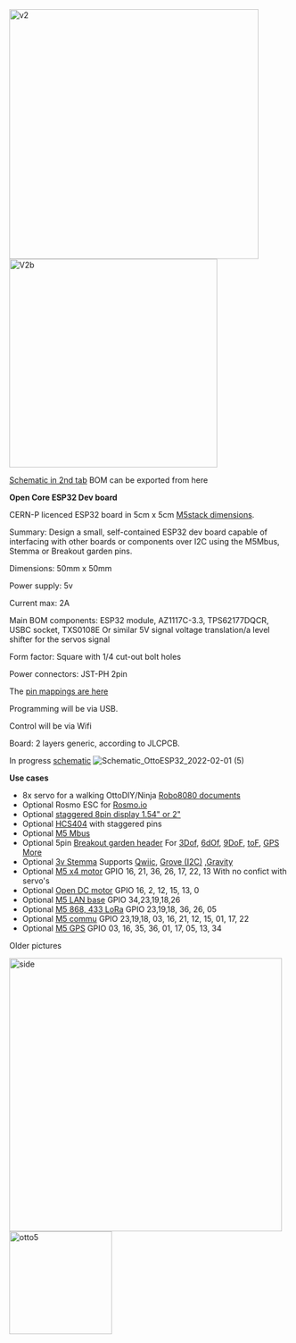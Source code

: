 <img width="447" alt="v2" src="https://user-images.githubusercontent.com/400875/151975925-141f34f4-bfb3-49a4-a934-d17ff00b97d6.png">
<img width="373" alt="V2b" src="https://user-images.githubusercontent.com/400875/151975964-5604d894-c7a4-4253-8fb4-9250efad506d.png">

[Schematic in 2nd tab](https://easyeda.com/editor#id=|cf28dd6a985d4901b4a220c4195efb63|8899d40f4e734017b47c859c78fa6371) BOM can be exported from here

**Open Core ESP32 Dev board**

CERN-P licenced ESP32 board  in 5cm x 5cm [M5stack dimensions](https://shop.m5stack.com/collections/stack-series).

Summary: Design a small, self-contained ESP32 dev board capable of interfacing with other boards or components over I2C using the M5Mbus, Stemma or Breakout garden pins.

Dimensions: 50mm x 50mm

Power supply: 5v 

Current max: 2A

Main BOM components: ESP32 module, AZ1117C-3.3, TPS62177DQCR, USBC socket, TXS0108E Or similar 5V signal voltage translation/a level shifter for the servos signal

Form factor: Square with 1/4 cut-out bolt holes

Power connectors: JST-PH 2pin

The [pin mappings are here](https://docs.google.com/spreadsheets/d/18HBvosVtXnOy4TjSlgeaK6NfCzJlY6rAayFWI3vbToo/htmlview)

Programming will be via USB.

Control will be via Wifi

Board: 2 layers generic, according to JLCPCB.

In progress [schematic](https://easyeda.com/editor#id=|cf28dd6a985d4901b4a220c4195efb63|8899d40f4e734017b47c859c78fa6371)
![Schematic_OttoESP32_2022-02-01 (5)](https://user-images.githubusercontent.com/400875/152006990-6e690cb6-8825-4a09-a319-a157a48f4662.png)


**Use cases**
- 8x servo for a walking OttoDIY/Ninja [Robo8080 documents](https://togetter.com/li/1374900) 
- Optional Rosmo ESC for [Rosmo.io](https://rosmo.io)
- Optional [staggered 8pin display 1.54" or 2"](http://www.lcdwiki.com/1.54inch_IPS_Module)
- Optional [HCS404](https://github.com/rosmo-robot/Rosmo_3D/issues/6) with staggered pins
- Optional [M5 Mbus](https://forum.m5stack.com/topic/360/m5stack-fire-pinout-leaflet)
- Optional 5pin [Breakout garden header](https://shop.pimoroni.com/collections/breakout-garden) For [3Dof](https://shop.pimoroni.com/products/msa301-3dof-motion-sensor-breakout), [6dOf](https://shop.pimoroni.com/products/lsm303d-6dof-motion-sensor-breakout), [9DoF](https://shop.pimoroni.com/products/icm20948),  [toF](https://shop.pimoroni.com/products/vl53l1x-breakout), [GPS](https://shop.pimoroni.com/products/pa1010d-gps-breakout) [More](https://shop.pimoroni.com/?q=breakout+garden)
- Optional [3v Stemma](https://www.tomshardware.com/features/stemma-vs-qwiic-vs-grove-connectors) Supports [Qwiic](https://www.reddit.com/r/electronics/comments/8lhxwg/sparkfuns_qwiic_standard_for_modular_i2c_devices/), [Grove (I2C)](https://thepihut.com/products/qwiic-cable-grove-adapter-100mm) ,[Gravity](https://learn.adafruit.com/introducing-adafruit-stemma-qt/dfrobot-gravity)
- Optional [M5 x4 motor](https://docs.m5stack.com/en/module/lego_plus) GPIO 16, 21, 36, 26, 17, 22, 13 With no confict with servo's
- Optional [Open DC motor](https://github.com/tomorrow56/M5Stack_Motor_Driver/blob/master/M5_Moter_v02_schematics.pdf) GPIO 16, 2, 12, 15, 13, 0
- Optional [M5 LAN base](https://m5stack.oss-cn-shenzhen.aliyuncs.com/resource/docs/schematic/Bases/lan_base.pdf) GPIO 34,23,19,18,26
- Optional [M5 868, 433 LoRa](https://docs.m5stack.com/en/module/lora868) GPIO 23,19,18, 36, 26, 05
- Optional [M5 commu](https://docs.m5stack.com/en/module/commu) GPIO 23,19,18, 03, 16, 21, 12, 15, 01, 17, 22
- Optional [M5 GPS](https://docs.m5stack.com/en/module/gps) GPIO 03, 16, 35, 36, 01, 17, 05, 13, 34


Older pictures

<img width="489" alt="side" src="https://user-images.githubusercontent.com/400875/151074421-d22a6a05-58cb-4bdc-bd93-8d7e2470e1fe.png">


<img width="184" alt="otto5" src="https://user-images.githubusercontent.com/400875/150679018-b0bb5ad0-db5d-4c06-ad89-1fea6cc3b11b.png">

